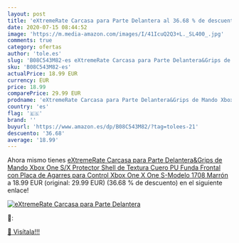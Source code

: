 ```yaml
---
layout: post
title: 'eXtremeRate Carcasa para Parte Delantera al 36.68 % de descuento'
date: 2020-07-15 08:44:52
image: 'https://m.media-amazon.com/images/I/41IcuQ2Q3+L._SL400_.jpg'
comments: true
category: ofertas
author: 'tole.es'
slug: 'B08C543M82-es eXtremeRate Carcasa para Parte Delantera&Grips de Mando...'
sku: 'B08C543M82-es'
actualPrice: 18.99 EUR
currency: EUR
price: 18.99
comparePrice: 29.99 EUR
prodname: 'eXtremeRate Carcasa para Parte Delantera&Grips de Mando Xbox One S/X Protector Shell de Textura Cuero PU Funda Frontal con Placa de Agarres para Control Xbox One X One S-Modelo 1708 Marrón '
country: 'es'
flag: '🇪🇸'
brand: ''
buyurl: 'https://www.amazon.es/dp/B08C543M82/?tag=tolees-21'
descuento: '36.68'
average: '18.99'
---
```


Ahora mismo tienes [eXtremeRate Carcasa para Parte Delantera&Grips de Mando Xbox One S/X Protector Shell de Textura Cuero PU Funda Frontal con Placa de Agarres para Control Xbox One X One S-Modelo 1708 Marrón ](https://www.amazon.es/dp/B08C543M82/?tag=tolees-21) a 18.99 EUR (original: 29.99 EUR) (36.68 %  de descuento) en el siguiente enlace!

[![eXtremeRate Carcasa para Parte Delantera](https://m.media-amazon.com/images/I/41IcuQ2Q3+L._SL400_.jpg)](https://www.amazon.es/dp/B08C543M82/?tag=tolees-21)

🔎:


[🛒 Visítala!!!](https://www.amazon.es/dp/B08C543M82/?tag=tolees-21)
